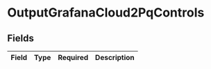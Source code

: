 # OutputGrafanaCloud2PqControls


## Fields

| Field       | Type        | Required    | Description |
| ----------- | ----------- | ----------- | ----------- |